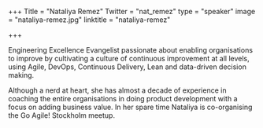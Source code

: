 +++
Title = "Nataliya Remez"
Twitter = "nat_remez"
type = "speaker"
image = "nataliya-remez.jpg"
linktitle = "nataliya-remez"

+++

Engineering Excellence Evangelist passionate about enabling organisations to improve by cultivating a culture of continuous improvement at all levels, using Agile, DevOps, Continuous Delivery, Lean and data-driven decision making.

Although a nerd at heart, she has almost a decade of experience in coaching the entire organisations in doing product development with a focus on adding business value. In her spare time Nataliya is co-organising the Go Agile! Stockholm meetup.
